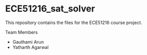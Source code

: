 # ECE51216_sat_solver

This repository contains the files for the ECE51216 course project.

Team Members

- Gauthami Arun
- Yatharth Agarwal
